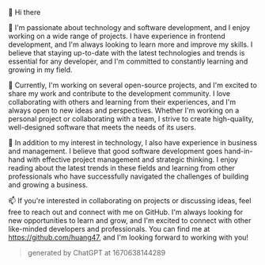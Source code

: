 👋 Hi there

👀 I'm passionate about technology and software development, and I enjoy working on a wide range of projects. I have experience in frontend development, and I'm always looking to learn more and improve my skills. I believe that staying up-to-date with the latest technologies and trends is essential for any developer, and I'm committed to constantly learning and growing in my field.

🌱 Currently, I'm working on several open-source projects, and I'm excited to share my work and contribute to the development community. I love collaborating with others and learning from their experiences, and I'm always open to new ideas and perspectives. Whether I'm working on a personal project or collaborating with a team, I strive to create high-quality, well-designed software that meets the needs of its users.

💞 In addition to my interest in technology, I also have experience in business and management. I believe that good software development goes hand-in-hand with effective project management and strategic thinking. I enjoy reading about the latest trends in these fields and learning from other professionals who have successfully navigated the challenges of building and growing a business.

📫 If you're interested in collaborating on projects or discussing ideas, feel free to reach out and connect with me on GitHub. I'm always looking for new opportunities to learn and grow, and I'm excited to connect with other like-minded developers and professionals. You can find me at https://github.com/huang47, and I'm looking forward to working with you!

> generated by ChatGPT at 1670638144289
